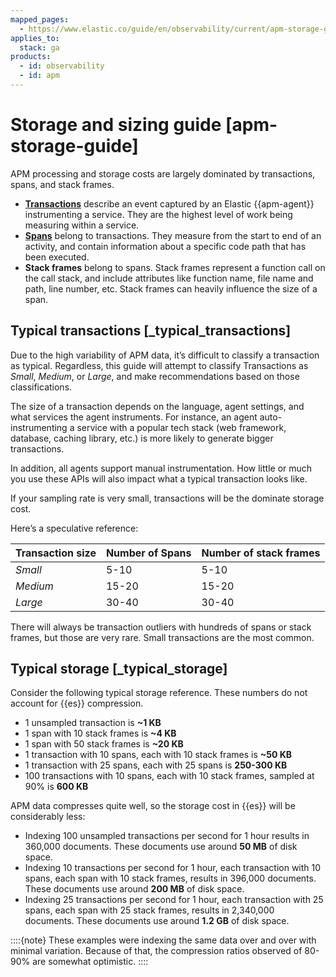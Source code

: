 ```yaml
---
mapped_pages:
  - https://www.elastic.co/guide/en/observability/current/apm-storage-guide.html
applies_to:
  stack: ga
products:
  - id: observability
  - id: apm
---
```


# Storage and sizing guide [apm-storage-guide]

APM processing and storage costs are largely dominated by transactions, spans, and stack frames.

* [**Transactions**](/solutions/observability/apm/transactions.md) describe an event captured by an Elastic {{apm-agent}} instrumenting a service. They are the highest level of work being measuring within a service.
* [**Spans**](/solutions/observability/apm/spans.md) belong to transactions. They measure from the start to end of an activity, and contain information about a specific code path that has been executed.
* **Stack frames** belong to spans. Stack frames represent a function call on the call stack, and include attributes like function name, file name and path, line number, etc. Stack frames can heavily influence the size of a span.

## Typical transactions [_typical_transactions]

Due to the high variability of APM data, it’s difficult to classify a transaction as typical. Regardless, this guide will attempt to classify Transactions as *Small*, *Medium*, or *Large*, and make recommendations based on those classifications.

The size of a transaction depends on the language, agent settings, and what services the agent instruments. For instance, an agent auto-instrumenting a service with a popular tech stack (web framework, database, caching library, etc.) is more likely to generate bigger transactions.

In addition, all agents support manual instrumentation. How little or much you use these APIs will also impact what a typical transaction looks like.

If your sampling rate is very small, transactions will be the dominate storage cost.

Here’s a speculative reference:

| Transaction size | Number of Spans | Number of stack frames |
| --- | --- | --- |
| *Small* | 5-10 | 5-10 |
| *Medium* | 15-20 | 15-20 |
| *Large* | 30-40 | 30-40 |

There will always be transaction outliers with hundreds of spans or stack frames, but those are very rare. Small transactions are the most common.

## Typical storage [_typical_storage]

Consider the following typical storage reference. These numbers do not account for {{es}} compression.

* 1 unsampled transaction is **~1 KB**
* 1 span with 10 stack frames is **~4 KB**
* 1 span with 50 stack frames is **~20 KB**
* 1 transaction with 10 spans, each with 10 stack frames is **~50 KB**
* 1 transaction with 25 spans, each with 25 spans is **250-300 KB**
* 100 transactions with 10 spans, each with 10 stack frames, sampled at 90% is **600 KB**

APM data compresses quite well, so the storage cost in {{es}} will be considerably less:

* Indexing 100 unsampled transactions per second for 1 hour results in 360,000 documents. These documents use around **50 MB** of disk space.
* Indexing 10 transactions per second for 1 hour, each transaction with 10 spans, each span with 10 stack frames, results in 396,000 documents. These documents use around **200 MB** of disk space.
* Indexing 25 transactions per second for 1 hour, each transaction with 25 spans, each span with 25 stack frames, results in 2,340,000 documents. These documents use around **1.2 GB** of disk space.

::::{note}
These examples were indexing the same data over and over with minimal variation. Because of that, the compression ratios observed of 80-90% are somewhat optimistic.
::::
